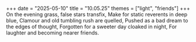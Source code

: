 +++
date = "2025-05-10"
title = "10.05.25"
themes = ["light", "friends"]
+++
On the evening grass, false stars transfix,
Make for static reverents in deep blue,
Clamour and old tumbling rush are quelled,
Pushed as a bad dream to the edges of thought,
Forgotten for a sweeter day cloaked in night,
For laughter and becoming nearer friends.

